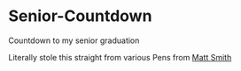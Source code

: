 # Senior-Countdown

Countdown to my senior graduation

Literally stole this straight from various Pens from [Matt Smith](https://codepen.io/AllThingsSmitty/pens/public)
